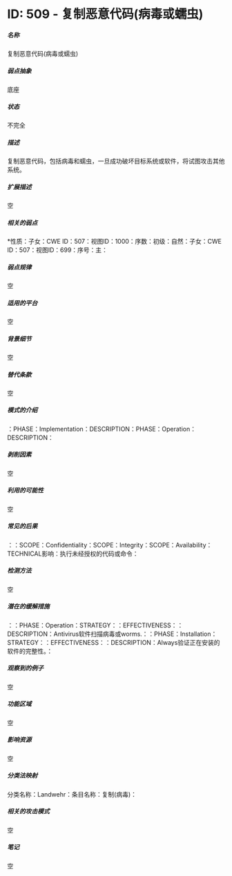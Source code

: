 # ID: 509 - 复制恶意代码(病毒或蠕虫)
<h5>名称</h5>复制恶意代码(病毒或蠕虫)
<h5>弱点抽象</h5>底座
<h5>状态</h5>不完全
<h5>描述</h5>复制恶意代码，包括病毒和蠕虫，一旦成功破坏目标系统或软件，将试图攻击其他系统。
<h5>扩展描述</h5>空
<h5>相关的弱点</h5>*性质：子女：CWE ID：507：视图ID：1000：序数：初级：自然：子女：CWE ID：507：视图ID：699：序号：主：
<h5>弱点规律</h5>空
<h5>适用的平台</h5>空
<h5>背景细节</h5>空
<h5>替代条款</h5>空
<h5>模式的介绍</h5>：PHASE：Implementation：DESCRIPTION：PHASE：Operation：DESCRIPTION：
<h5>剥削因素</h5>空
<h5>利用的可能性</h5>空
<h5>常见的后果</h5>：：SCOPE：Confidentiality：SCOPE：Integrity：SCOPE：Availability：TECHNICAL影响：执行未经授权的代码或命令：
<h5>检测方法</h5>空
<h5>潜在的缓解措施</h5>：：PHASE：Operation：STRATEGY：：EFFECTIVENESS：：DESCRIPTION：Antivirus软件扫描病毒或worms.：：PHASE：Installation：STRATEGY：：EFFECTIVENESS：：DESCRIPTION：Always验证正在安装的软件的完整性。：
<h5>观察到的例子</h5>空
<h5>功能区域</h5>空
<h5>影响资源</h5>空
<h5>分类法映射</h5>分类名称：Landwehr：条目名称：复制(病毒)：
<h5>相关的攻击模式</h5>空
<h5>笔记</h5>空

